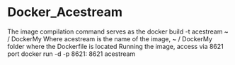 # Docker_Acestream
The image compilation command serves as the
docker build -t acestream ~ / DockerMy
  Where acestream is the name of the image, ~ / DockerMy folder where the Dockerfile is located
  Running the image, access via 8621 port
docker run -d -p 8621: 8621 acestream

